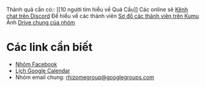 Thành quả cần có:: [[10 người tìm hiểu về Quả Cầu]]
Các online sẽ [Kênh chat trên Discord](https://discord.gg/Q3fBme3Vp4)
Để hiểu về các thành viên [Sơ đồ các thành viên trên Kumu](https://kumu.io/quacau/nhom-rhizome#cac-thanh-vien-trong-nhom-rhizome)
Ảnh [Drive chung của nhóm](https://drive.google.com/drive/folders/17-YZtYRWdn6Cb5rYBZsRdTwUOYIyyDTR?usp=sharing)
# Các link cần biết
- [Nhóm Facebook](https://www.facebook.com/groups/rhizomegroup "Nhóm Rhizome | Facebook")
- [Lịch Google Calendar](https://calendar.google.com/calendar/embed?src=4a434b87e7e8199de4cf465e0612e826ec8a41c26daf5f08e2022ecd7fb98d0f%40group.calendar.google.com&ctz=Asia%2FHo_Chi_Minh)
- Nhóm email chung: rhizomegroup@googlegroups.com
